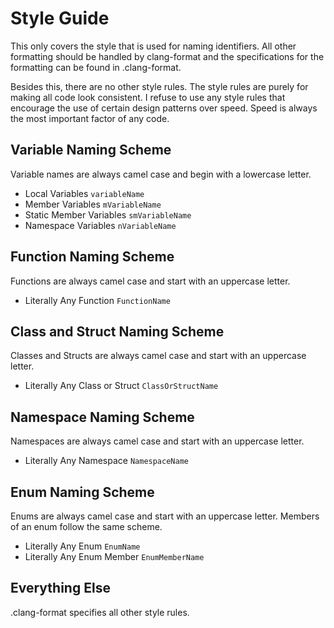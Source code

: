 # Style Guide
This only covers the style that is used for naming identifiers. All other formatting should be handled by clang-format and the specifications for the formatting can be found in .clang-format.

Besides this, there are no other style rules. The style rules are purely for making all code look consistent. I refuse to use any style rules that encourage the use of certain design patterns over speed. Speed is always the most important factor of any code.

## Variable Naming Scheme
Variable names are always camel case and begin with a lowercase letter.

- Local Variables `variableName`
- Member Variables `mVariableName`
- Static Member Variables `smVariableName`
- Namespace Variables `nVariableName`

## Function Naming Scheme
Functions are always camel case and start with an uppercase letter.

- Literally Any Function `FunctionName`

## Class and Struct Naming Scheme
Classes and Structs are always camel case and start with an uppercase letter.

- Literally Any Class or Struct `ClassOrStructName`

## Namespace Naming Scheme
Namespaces are always camel case and start with an uppercase letter.

- Literally Any Namespace `NamespaceName`

## Enum Naming Scheme
Enums are always camel case and start with an uppercase letter. Members of an enum follow the same scheme.

- Literally Any Enum `EnumName`
- Literally Any Enum Member `EnumMemberName`

## Everything Else
.clang-format specifies all other style rules.
